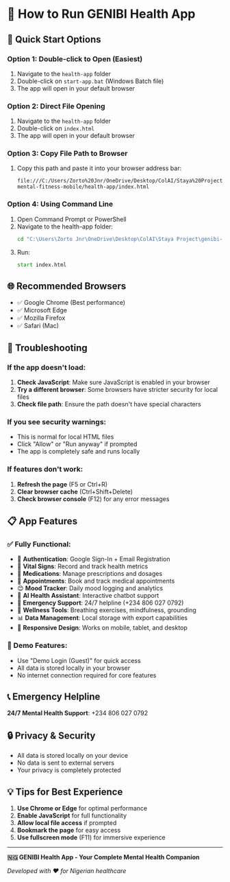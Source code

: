 # 🚀 How to Run GENIBI Health App

## 📱 Quick Start Options

### Option 1: Double-click to Open (Easiest)
1. Navigate to the `health-app` folder
2. Double-click on `start-app.bat` (Windows Batch file)
3. The app will open in your default browser

### Option 2: Direct File Opening
1. Navigate to the `health-app` folder
2. Double-click on `index.html`
3. The app will open in your default browser

### Option 3: Copy File Path to Browser
1. Copy this path and paste it into your browser address bar:
   ```
   file:///C:/Users/Zorto%20Jnr/OneDrive/Desktop/ColAI/Staya%20Project/genibi-mental-fitness-mobile/health-app/index.html
   ```

### Option 4: Using Command Line
1. Open Command Prompt or PowerShell
2. Navigate to the health-app folder:
   ```cmd
   cd "C:\Users\Zorto Jnr\OneDrive\Desktop\ColAI\Staya Project\genibi-mental-fitness-mobile\health-app"
   ```
3. Run:
   ```cmd
   start index.html
   ```

## 🌐 Recommended Browsers
- ✅ Google Chrome (Best performance)
- ✅ Microsoft Edge
- ✅ Mozilla Firefox
- ✅ Safari (Mac)

## 🔧 Troubleshooting

### If the app doesn't load:
1. **Check JavaScript**: Make sure JavaScript is enabled in your browser
2. **Try a different browser**: Some browsers have stricter security for local files
3. **Check file path**: Ensure the path doesn't have special characters

### If you see security warnings:
- This is normal for local HTML files
- Click "Allow" or "Run anyway" if prompted
- The app is completely safe and runs locally

### If features don't work:
1. **Refresh the page** (F5 or Ctrl+R)
2. **Clear browser cache** (Ctrl+Shift+Delete)
3. **Check browser console** (F12) for any error messages

## 📋 App Features

### ✅ Fully Functional:
- 🔐 **Authentication**: Google Sign-In + Email Registration
- 💓 **Vital Signs**: Record and track health metrics
- 💊 **Medications**: Manage prescriptions and dosages
- 📅 **Appointments**: Book and track medical appointments
- 😊 **Mood Tracker**: Daily mood logging and analytics
- 🤖 **AI Health Assistant**: Interactive chatbot support
- 🚨 **Emergency Support**: 24/7 helpline (+234 806 027 0792)
- 🧘 **Wellness Tools**: Breathing exercises, mindfulness, grounding
- 📊 **Data Management**: Local storage with export capabilities
- 📱 **Responsive Design**: Works on mobile, tablet, and desktop

### 🎯 Demo Features:
- Use "Demo Login (Guest)" for quick access
- All data is stored locally in your browser
- No internet connection required for core features

## 📞 Emergency Helpline
**24/7 Mental Health Support**: +234 806 027 0792

## 🔒 Privacy & Security
- All data is stored locally on your device
- No data is sent to external servers
- Your privacy is completely protected

## 💡 Tips for Best Experience
1. **Use Chrome or Edge** for optimal performance
2. **Enable JavaScript** for full functionality
3. **Allow local file access** if prompted
4. **Bookmark the page** for easy access
5. **Use fullscreen mode** (F11) for immersive experience

---

**🇳🇬 GENIBI Health App - Your Complete Mental Health Companion**

*Developed with ❤️ for Nigerian healthcare*
